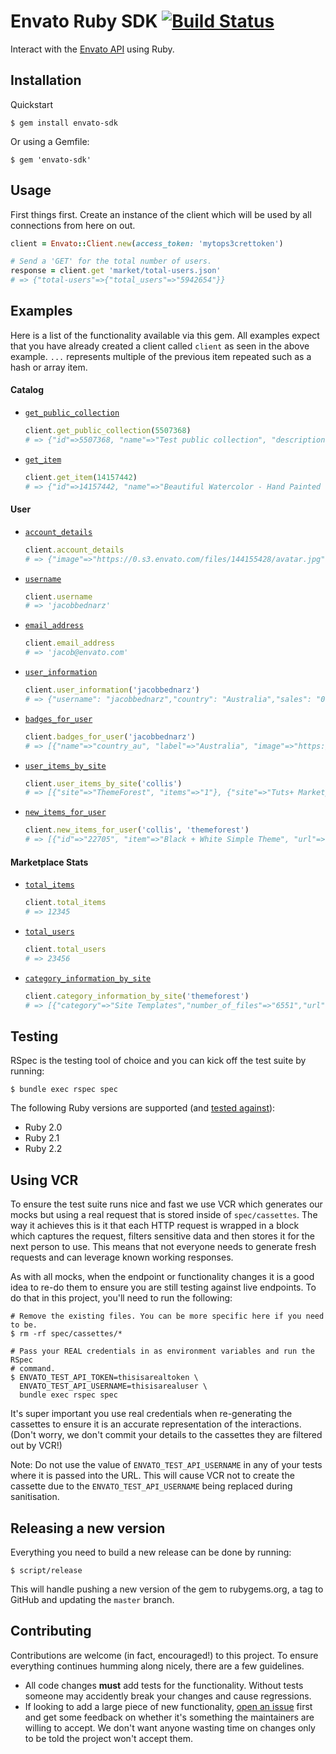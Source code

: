 # Envato Ruby SDK [![Build Status](https://travis-ci.org/jacobbednarz/envato-ruby-sdk.svg?branch=master)](https://travis-ci.org/jacobbednarz/envato-ruby-sdk)

Interact with the [Envato API][envato_api_url] using Ruby.

## Installation

Quickstart

```
$ gem install envato-sdk
```

Or using a Gemfile:

```
$ gem 'envato-sdk'
```

## Usage

First things first. Create an instance of the client which will be used by all
connections from here on out.

```rb
client = Envato::Client.new(access_token: 'mytops3crettoken')

# Send a 'GET' for the total number of users.
response = client.get 'market/total-users.json'
# => {"total-users"=>{"total_users"=>"5942654"}}
```

## Examples

Here is a list of the functionality available via this gem. All examples expect
that you have already created a client called `client` as seen in the above
example. `...` represents multiple of the previous item repeated such as a hash
or array item.

#### Catalog

- [`get_public_collection`](https://build.envato.com/api/#market_0_Catalog_Collection)

  ```rb
  client.get_public_collection(5507368)
  # => {"id"=>5507368, "name"=>"Test public collection", "description"=>"This is an example public collection", "private"=>false, "item_count"=>1, "image"=>"default-collection.png"}
  ```

- [`get_item`](https://build.envato.com/api/#market_0_Catalog_Item)

  ```rb
  client.get_item(14157442)
  # => {"id"=>14157442, "name"=>"Beautiful Watercolor - Hand Painted Creative WordPress", "description"=>"<p><img src=\"http://dtbaker.net/wp-content/uploads/sites ...
  ```

#### User

- [`account_details`](https://build.envato.com/api/#market_Account)

  ```rb
  client.account_details
  # => {"image"=>"https://0.s3.envato.com/files/144155428/avatar.jpg", "firstname"=>"Jacob", "surname"=>"Bednarz", "available_earnings"=>"0.00", "total_deposits"=>"0.00", "balance"=>"0.00", "country"=>"Australia"}
  ```

- [`username`](https://build.envato.com/api/#market_Username)

  ```rb
  client.username
  # => 'jacobbednarz'
  ```

- [`email_address`](https://build.envato.com/api/#market_Email)

  ```rb
  client.email_address
  # => 'jacob@envato.com'
  ```

- [`user_information`](https://build.envato.com/api/#market_User)

  ```rb
  client.user_information('jacobbednarz')
  # => {"username": "jacobbednarz","country": "Australia","sales": "0","location": "","image": "https://0.s3.envato.com/files/144155428/avatar.jpg","followers": "4"}
  ```

- [`badges_for_user`](https://build.envato.com/api/#market_UserBadges)

  ```rb
  client.badges_for_user('jacobbednarz')
  # => [{"name"=>"country_au", "label"=>"Australia", "image"=>"https://dmypbau5frl9g.cloudfront.net/assets/badges/country_au-53dc340a932f5b9f1d1db574fb6712b4.svg"}, {"name"=>"envato_team", "label"=>"Envato Team", "image"=>"https://dmypbau5frl9g.cloudfront.net/assets/badges/envato_team-ac987db51c92549046fa25dfb7259bf9.svg"}, {"name"=>"exclusive", "label"=>"Exclusive Author", "image"=>"https://dmypbau5frl9g.cloudfront.net/assets/badges/exclusive-f7d9bbcda891f9ad25f00da4ea099435.svg"}]
  ```

- [`user_items_by_site`](https://build.envato.com/api/#market_UserItemsBySite)

  ```rb
  client.user_items_by_site('collis')
  # => [{"site"=>"ThemeForest", "items"=>"1"}, {"site"=>"Tuts+ Marketplace", "items"=>"2"}]
  ```

- [`new_items_for_user`](https://build.envato.com/api/#market_NewFilesFromUser)

  ```rb
  client.new_items_for_user('collis', 'themeforest')
  # => [{"id"=>"22705", "item"=>"Black + White Simple Theme", "url"=>"http://themeforest.net/item/black-white-simple-theme/22705", "user"=>"collis", "thumbnail"=>"https://preview-tf.s3.envato.com/files/60223.jpg", "sales"=>"916", "rating"=>"4.5", "rating_decimal"=>"4.32", "cost"=>"8.00", "uploaded_on"=>"Tue Dec 02 04:01:12 +1100 2008", "last_update"=>"", "tags"=>"clean", "category"=>"psd-templates/creative", "live_preview_url"=>"https://0.s3.envato.com/files/60224/1_home.__large_preview.jpg"}]
  ```

#### Marketplace Stats

- [`total_items`](https://build.envato.com/api/#market_TotalItems)

  ```rb
  client.total_items
  # => 12345
  ```

- [`total_users`](https://build.envato.com/api/#market_TotalUsers)

  ```rb
  client.total_users
  # => 23456
  ```

- [`category_information_by_site`](https://build.envato.com/api/#market_NumberOfFiles)

  ```rb
  client.category_information_by_site('themeforest')
  # => [{"category"=>"Site Templates","number_of_files"=>"6551","url"=>"http://themeforest.net/category/site-templates"}, ... ]
  ```

## Testing

RSpec is the testing tool of choice and you can kick off the test suite by
running:

```
$ bundle exec rspec spec
```

The following Ruby versions are supported (and [tested against][travis_ci_url]):

- Ruby 2.0
- Ruby 2.1
- Ruby 2.2

## Using VCR

To ensure the test suite runs nice and fast we use VCR which generates our mocks
but using a real request that is stored inside of `spec/cassettes`. The way it
achieves this is it that each HTTP request is wrapped in a block which captures
the request, filters sensitive data and then stores it for the next person to
use. This means that not everyone needs to generate fresh requests and can
leverage known working responses.

As with all mocks, when the endpoint or functionality changes it is a good idea
to re-do them to ensure you are still testing against live endpoints. To do that
in this project, you'll need to run the following:

```
# Remove the existing files. You can be more specific here if you need to be.
$ rm -rf spec/cassettes/*

# Pass your REAL credentials in as environment variables and run the RSpec
# command.
$ ENVATO_TEST_API_TOKEN=thisisarealtoken \
  ENVATO_TEST_API_USERNAME=thisisarealuser \
  bundle exec rspec spec
```

It's super important you use real credentials when re-generating the cassettes
to ensure it is an accurate representation of the interactions. (Don't worry, we
don't commit your details to the cassettes they are filtered out by VCR!)

Note: Do not use the value of `ENVATO_TEST_API_USERNAME` in any of your tests
where it is passed into the URL. This will cause VCR not to create the cassette
due to the `ENVATO_TEST_API_USERNAME` being replaced during sanitisation.
## Releasing a new version

Everything you need to build a new release can be done by running:

```
$ script/release
```

This will handle pushing a new version of the gem to rubygems.org, a tag to
GitHub and updating the `master` branch.

## Contributing

Contributions are welcome (in fact, encouraged!) to this project. To ensure
everything continues humming along nicely, there are a few guidelines.

- All code changes **must** add tests for the functionality. Without tests
  someone may accidently break your changes and cause regressions.
- If looking to add a large piece of new functionality,
  [open an issue][new_issue_url] first and get some feedback on whether it's
  something the maintainers are willing to accept. We don't want anyone wasting
  time on changes only to be told the project won't accept them.

[envato_api_url]: https://build.envato.com
[travis_ci_url]: https://travis-ci.org/jacobbednarz/envato-ruby-sdk
[new_issue_url]: https://github.com/jacobbednarz/envato-ruby-sdk/issues/new

